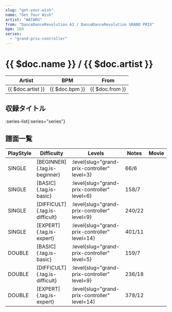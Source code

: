 ```yaml
---
slug: "get-your-wish"
name: "Get Your Wish"
artist: "WATARU"
from: "DanceDanceRevolution A3 / DanceDanceRevolution GRAND PRIX"
bpm: 160
series:
  - "grand-prix-controller"
---
```


# {{ $doc.name }} / {{ $doc.artist }}

|Artist|BPM|From|
|------|---|----|
|{{ $doc.artist }}|{{ $doc.bpm }}|{{ $doc.from }}|

## 収録タイトル

:series-list{:series="series"}

## 譜面一覧

|PlayStyle|Difficulty|Levels|Notes|Movie|
|---------|----------|------|-----|-----|
|SINGLE|[BEGINNER]{.tag.is-beginner}|<div class="field is-grouped is-grouped-multiline"> :level{slug="grand-prix-controller" level=3}</div>|66/6||
|SINGLE|[BASIC]{.tag.is-basic}|<div class="field is-grouped is-grouped-multiline"> :level{slug="grand-prix-controller" level=6}</div>|158/7||
|SINGLE|[DIFFICULT]{.tag.is-difficult}|<div class="field is-grouped is-grouped-multiline"> :level{slug="grand-prix-controller" level=9}</div>|240/22||
|SINGLE|[EXPERT]{.tag.is-expert}|<div class="field is-grouped is-grouped-multiline"> :level{slug="grand-prix-controller" level=14}</div>|401/11||
|DOUBLE|[BASIC]{.tag.is-basic}|<div class="field is-grouped is-grouped-multiline"> :level{slug="grand-prix-controller" level=5}</div>|159/7||
|DOUBLE|[DIFFICULT]{.tag.is-difficult}|<div class="field is-grouped is-grouped-multiline"> :level{slug="grand-prix-controller" level=9}</div>|236/18||
|DOUBLE|[EXPERT]{.tag.is-expert}|<div class="field is-grouped is-grouped-multiline"> :level{slug="grand-prix-controller" level=14}</div>|378/12||
